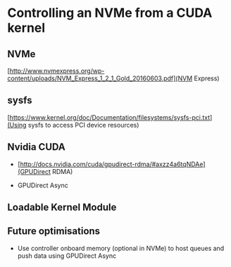 Controlling an NVMe from a CUDA kernel
======================================

NVMe
--------------------------------------
[http://www.nvmexpress.org/wp-content/uploads/NVM_Express_1_2_1_Gold_20160603.pdf](NVM Express)

sysfs
--------------------------------------
[https://www.kernel.org/doc/Documentation/filesystems/sysfs-pci.txt](Using sysfs to access PCI device resources)

Nvidia CUDA
--------------------------------------
  - [http://docs.nvidia.com/cuda/gpudirect-rdma/#axzz4a6tqNDAe](GPUDirect RDMA)

  - GPUDirect Async

Loadable Kernel Module
--------------------------------------

Future optimisations
--------------------------------------
  - Use controller onboard memory (optional in NVMe) to host queues and push data using GPUDirect Async
